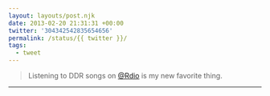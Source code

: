 ```yaml
---
layout: layouts/post.njk
date: 2013-02-20 21:31:31 +00:00
twitter: '304342542835654656'
permalink: /status/{{ twitter }}/
tags: 
  - tweet
---
```


> Listening to DDR songs on [@Rdio](https://twitter.com/Rdio) is my new favorite thing.

---

